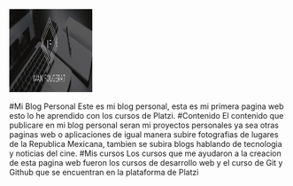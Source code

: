 <img src="images/Portada.jpg" width="150" height="150">

#Mi Blog Personal 
Este es mi blog personal, esta es mi primera pagina web esto lo he aprendido con los cursos de Platzi.
#Contenido
El contenido que publicare en mi blog personal seran mi proyectos personales ya sea otras paginas web o aplicaciones de igual manera subire fotografias de lugares de la Republica Mexicana, tambien se subira blogs hablando de tecnologia y noticias del cine.
#Mis cursos
Los cursos que me ayudaron a la creacion de esta pagina web fueron los cursos de desarrollo web y el curso de Git y Github que se encuentran en la plataforma de Platzi

